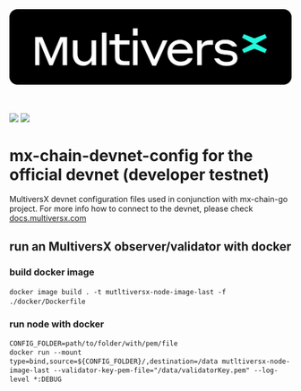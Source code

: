 <div style="text-align:center">
  <img
  src="https://raw.githubusercontent.com/multiversx/mx-chain-go/master/multiversx-logo.svg"
  alt="MultiversX">
</div>
<br>

<br>

[![](https://img.shields.io/badge/made%20by-MultiversX-blue.svg?style=flat-square)](http://multiversx.com/)
[![](https://img.shields.io/badge/project-MultiversX%20Devnet-blue.svg?style=flat-square)](http://multiversx.com/)

# mx-chain-devnet-config for the official devnet (developer testnet)

MultiversX devnet configuration files used in conjunction with mx-chain-go project. 
For more info how to connect to the devnet, please check [docs.multiversx.com](https://docs.multiversx.com/validators/nodes-scripts/config-scripts/)

## run an MultiversX observer/validator with docker

### build docker image
```docker image build . -t mutltiversx-node-image-last -f ./docker/Dockerfile```

### run node with docker
```
CONFIG_FOLDER=path/to/folder/with/pem/file
docker run --mount type=bind,source=${CONFIG_FOLDER}/,destination=/data mutltiversx-node-image-last --validator-key-pem-file="/data/validatorKey.pem" --log-level *:DEBUG
```

